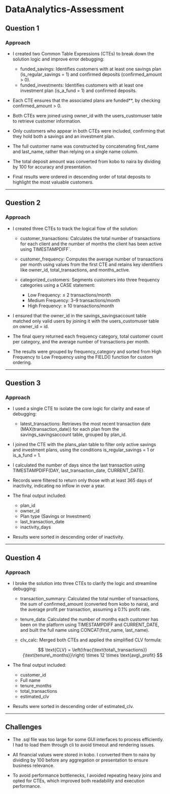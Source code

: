 # DataAnalytics-Assessment

## Question 1

### Approach

* I created two Common Table Expressions (CTEs) to break down the solution logic and improve error debugging:

  * funded_savings: Identifies customers with at least one savings plan (is_regular_savings = 1) and confirmed deposits (confirmed_amount > 0).
  * funded_investments: Identifies customers with at least one investment plan (is_a_fund = 1) and confirmed deposits.

* Each CTE ensures that the associated plans are funded**, by checking confirmed_amount > 0.

* Both CTEs were joined using owner_id with the users_customuser table to retrieve customer information.

* Only customers who appear in both CTEs were included, confirming that they hold both a savings and an investment plan.

* The full customer name was constructed by concatenating first_name and last_name, rather than relying on a single name column.

* The total deposit amount was converted from kobo to naira by dividing by 100 for accuracy and presentation.

* Final results were ordered in descending order of total deposits to highlight the most valuable customers.

---

## Question 2

### Approach

* I created three CTEs to track the logical flow of the solution:

  * customer_transactions: Calculates the total number of transactions for each client and the number of months the client has been active using TIMESTAMPDIFF`.

  * customer_frequency: Computes the average number of transactions per month using values from the first CTE and retains key identifiers like owner_id, total_transactions, and months_active.

  * categorized_customers: Segments customers into three frequency categories using a CASE statement:

    * Low Frequency: ≤ 2 transactions/month
    * Medium Frequency: 3–9 transactions/month
    * High Frequency: ≥ 10 transactions/month

* I ensured that the owner_id in the savings_savingsaccount table matched only valid users by joining it with the users_customuser table on owner_id = id.

* The final query returned each frequency category, total customer count per category, and the average number of transactions per month.

* The results were grouped by frequency_category and sorted from High Frequency to Low Frequency using the FIELD() function for custom ordering.

---

## Question 3

### Approach

* I used a single CTE to isolate the core logic for clarity and ease of debugging:

  * latest_transactions: Retrieves the most recent transaction date (MAX(transaction_date)) for each plan from the savings_savingsaccount table, grouped by plan_id.

* I joined the CTE with the plans_plan table to filter only active savings and investment plans, using the conditions is_regular_savings = 1 or is_a_fund = 1.

* I calculated the number of days since the last transaction using TIMESTAMPDIFF(DAY, last_transaction_date, CURRENT_DATE).

* Records were filtered to return only those with at least 365 days of inactivity, indicating no inflow in over a year.

* The final output included:

  * plan_id
  * owner_id
  * Plan type (Savings or Investment)
  * last_transaction_date
  * inactivity_days

* Results were sorted in descending order of inactivity.

---

## Question 4

### Approach

* I broke the solution into three CTEs to clarify the logic and streamline debugging:

  * transaction_summary: Calculated the total number of transactions, the sum of confirmed_amount (converted from kobo to naira), and the average profit per transaction, assuming a 0.1% profit rate.

  * tenure_data: Calculated the number of months each customer has been on the platform using TIMESTAMPDIFF and CURRENT_DATE, and built the full name using CONCAT(first_name, last_name).

  * clv_calc: Merged both CTEs and applied the simplified CLV formula:

    $$
    \text{CLV} = \left(\frac{\text{total\_transactions}}{\text{tenure\_months}}\right) \times 12 \times \text{avg\_profit}
    $$

* The final output included:

  * customer_id
  * Full name
  * tenure_months
  * total_transactions
  * estimated_clv

* Results were sorted in descending order of estimated_clv.

---

## Challenges

* The .sql file was too large for some GUI interfaces to process efficiently. I had to load them through cli to avoid timeout and rendering issues.

* All financial values were stored in kobo. I converted them to naira by dividing by 100 before any aggregation or presentation to ensure business relevance.

* To avoid performance bottlenecks, I avoided repeating heavy joins and opted for CTEs, which improved both readability and execution performance.

